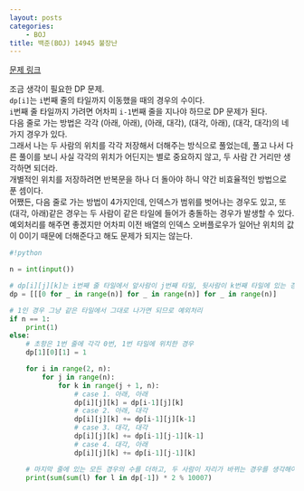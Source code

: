 ```yaml
---
layout: posts
categories:
    - BOJ
title: 백준(BOJ) 14945 불장난
---
```


[문제 링크](https://www.acmicpc.net/problem/14945)

조금 생각이 필요한 DP 문제.  
`dp[i]`는 `i`번째 줄의 타일까지 이동했을 때의 경우의 수이다.  
`i`번째 줄 타일까지 가려면 어차피 `i-1`번째 줄을 지나야 하므로 DP 문제가 된다.  
다음 줄로 가는 방법은 각각 (아래, 아래), (아래, 대각), (대각, 아래), (대각, 대각)의 네 가지 경우가 있다.  
그래서 나는 두 사람의 위치를 각각 저장해서 더해주는 방식으로 풀었는데, 풀고 나서 다른 풀이를 보니 사실 각각의 위치가 어딘지는 별로 중요하지 않고, 두 사람 간 거리만 생각하면 되더라.  
개별적인 위치를 저장하려면 반복문을 하나 더 돌아야 하니 약간 비효율적인 방법으로 푼 셈이다.  
어쨌든, 다음 줄로 가는 방법이 4가지인데, 인덱스가 범위를 벗어나는 경우도 있고, 또 (대각, 아래)같은 경우는 두 사람이 같은 타일에 들어가 충돌하는 경우가 발생할 수 있다.  
예외처리를 해주면 좋겠지만 어차피 이전 배열의 인덱스 오버플로우가 일어난 위치의 값이 0이기 때문에 더해준다고 해도 문제가 되지는 않는다.

```python
#!python

n = int(input())

# dp[i][j][k]는 i번째 줄 타일에서 앞사람이 j번째 타일, 뒷사람이 k번째 타일에 있는 경우의 수
dp = [[[0 for _ in range(n)] for _ in range(n)] for _ in range(n)]

# 1인 경우 그냥 같은 타일에서 그대로 나가면 되므로 예외처리
if n == 1:
    print(1)
else:
    # 초항은 1번 줄에 각각 0번, 1번 타일에 위치한 경우
    dp[1][0][1] = 1

    for i in range(2, n):
        for j in range(n):
            for k in range(j + 1, n):
                # case 1. 아래, 아래
                dp[i][j][k] = dp[i-1][j][k]
                # case 2. 아래, 대각
                dp[i][j][k] += dp[i-1][j][k-1]
                # case 3. 대각, 대각
                dp[i][j][k] += dp[i-1][j-1][k-1]
                # case 4. 대각, 아래
                dp[i][j][k] += dp[i-1][j-1][k]

    # 마지막 줄에 있는 모든 경우의 수를 더하고, 두 사람이 자리가 바뀌는 경우를 생각해야 하니 2로 나눈다
    print(sum(sum(l) for l in dp[-1]) * 2 % 10007)
```
